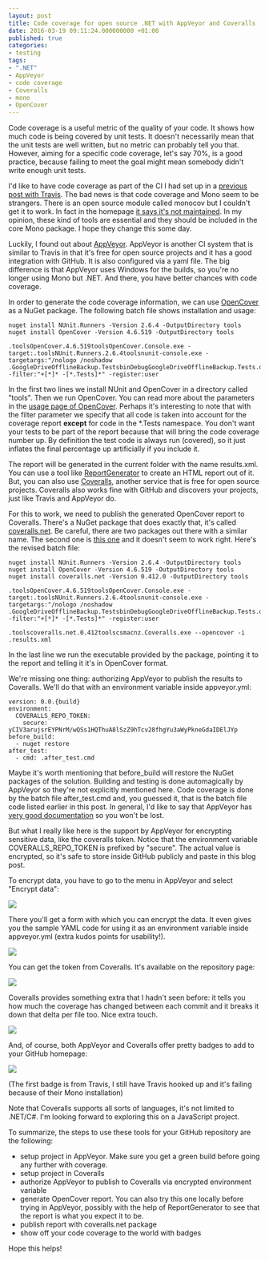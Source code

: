 ```yaml
---
layout: post
title: Code coverage for open source .NET with AppVeyor and Coveralls
date: 2016-03-19 09:11:24.000000000 +01:00
published: true
categories:
- testing
tags:
- ".NET"
- AppVeyor
- code coverage
- Coveralls
- mono
- OpenCover
---
```


Code coverage is a useful metric of the quality of your code. It shows how much code is being covered by unit tests. It doesn't necessarily mean that the unit tests are well written, but no metric can probably tell you that. However, aiming for a specific code coverage, let's say 70%, is a good practice, because failing to meet the goal might mean somebody didn't write enough unit tests.

I'd like to have code coverage as part of the CI I had set up in a <a href="{{ site.baseurl }}/2016/03/05/github-badges.html">previous post with Travis</a>. The bad news is that code coverage and Mono seem to be strangers. There is an open source module called monocov but I couldn't get it to work. In fact in the homepage <a href="https://github.com/mono/monocov" target="_blank" rel="noopener">it says it's not maintained</a>. In my opinion, these kind of tools are essential and they should be included in the core Mono package. I hope they change this some day.<!--more-->

Luckily, I found out about <a href="https://www.appveyor.com/" target="_blank" rel="noopener">AppVeyor</a>. AppVeyor is another CI system that is similar to Travis in that it's free for open source projects and it has a good integration with GitHub. It is also configured via a yaml file. The big difference is that AppVeyor uses Windows for the builds, so you're no longer using Mono but .NET. And there, you have better chances with code coverage.

In order to generate the code coverage information, we can use <a href="https://github.com/OpenCover/opencover" target="_blank" rel="noopener">OpenCover</a> as a NuGet package. The following batch file shows installation and usage:

```
nuget install NUnit.Runners -Version 2.6.4 -OutputDirectory tools
nuget install OpenCover -Version 4.6.519 -OutputDirectory tools

.toolsOpenCover.4.6.519toolsOpenCover.Console.exe -target:.toolsNUnit.Runners.2.6.4toolsnunit-console.exe -targetargs:"/nologo /noshadow .GoogleDriveOfflineBackup.TestsbinDebugGoogleDriveOfflineBackup.Tests.dll" -filter:"+[*]* -[*.Tests]*" -register:user
```

In the first two lines we install NUnit and OpenCover in a directory called "tools". Then we run OpenCover. You can read more about the parameters in the <a href="https://github.com/opencover/opencover/wiki/Usage" target="_blank" rel="noopener">usage page of OpenCover</a>. Perhaps it's interesting to note that with the filter parameter we specify that all code is taken into account for the coverage report <strong>except</strong> for code in the *.Tests namespace. You don't want your tests to be part of the report because that will bring the code coverage number up. By definition the test code is always run (covered), so it just inflates the final percentage up artificially if you include it.

The report will be generated in the current folder with the name results.xml. You can use a tool like <a href="https://github.com/danielpalme/ReportGenerator" target="_blank" rel="noopener">ReportGenerator</a> to create an HTML report out of it. But, you can also use <a href="https://coveralls.io/" target="_blank" rel="noopener">Coveralls</a>, another service that is free for open source projects. Coveralls also works fine with GitHub and discovers your projects, just like Travis and AppVeyor do.

For this to work, we need to publish the generated OpenCover report to Coveralls. There's a NuGet package that does exactly that, it's called <a href="https://github.com/csmacnz/coveralls.net" target="_blank" rel="noopener">coveralls.net</a>. Be careful, there are two packages out there with a similar name. The second one is <a href="https://github.com/coveralls-net/coveralls.net" target="_blank" rel="noopener">this one</a> and it doesn't seem to work right. Here's the revised batch file:

```
nuget install NUnit.Runners -Version 2.6.4 -OutputDirectory tools
nuget install OpenCover -Version 4.6.519 -OutputDirectory tools
nuget install coveralls.net -Version 0.412.0 -OutputDirectory tools

.toolsOpenCover.4.6.519toolsOpenCover.Console.exe -target:.toolsNUnit.Runners.2.6.4toolsnunit-console.exe -targetargs:"/nologo /noshadow .GoogleDriveOfflineBackup.TestsbinDebugGoogleDriveOfflineBackup.Tests.dll" -filter:"+[*]* -[*.Tests]*" -register:user

.toolscoveralls.net.0.412toolscsmacnz.Coveralls.exe --opencover -i .results.xml
```

In the last line we run the executable provided by the package, pointing it to the report and telling it it's in OpenCover format.

We're missing one thing: authorizing AppVeyor to publish the results to Coveralls. We'll do that with an environment variable inside appveyor.yml:

```
version: 0.0.{build}
environment:
  COVERALLS_REPO_TOKEN:
    secure: yCIV3arujsrEYPNrM/wQSs1HQThuA8lSzZ9hTcv28fhgYu3aWyPkneGdaIDElJYp
before_build:
  - nuget restore
after_test:
  - cmd: .after_test.cmd
```

Maybe it's worth mentioning that before_build will restore the NuGet packages of the solution. Building and testing is done automagically by AppVeyor so they're not explicitly mentioned here. Code coverage is done by the batch file after_test.cmd and, you guessed it, that is the batch file code listed earlier in this post. In general, I'd like to say that AppVeyor has <a href="https://www.appveyor.com/docs/appveyor-yml" target="_blank" rel="noopener">very good documentation</a> so you won't be lost.

But what I really like here is the support by AppVeyor for encrypting sensitive data, like the coveralls token. Notice that the environment variable COVERALLS_REPO_TOKEN is prefixed by "secure". The actual value is encrypted, so it's safe to store inside GitHub publicly and paste in this blog post.

To encrypt data, you have to go to the menu in AppVeyor and select "Encrypt data":

<img src="{{ site.baseurl }}/assets/2016/encrypt1.png" />

There you'll get a form with which you can encrypt the data. It even gives you the sample YAML code for using it as an environment variable inside appveyor.yml (extra kudos points for usability!).

<img src="{{ site.baseurl }}/assets/2016/encrypt2-1.png" />

You can get the token from Coveralls. It's available on the repository page:

<img src="{{ site.baseurl }}/assets/2016/token.png" />

Coveralls provides something extra that I hadn't seen before: it tells you how much the coverage has changed between each commit and it breaks it down that delta per file too. Nice extra touch.

<img src="{{ site.baseurl }}/assets/2016/coveragediff.png" />

And, of course, both AppVeyor and Coveralls offer pretty badges to add to your GitHub homepage:

<img src="{{ site.baseurl }}/assets/2016/badges.png" />

(The first badge is from Travis, I still have Travis hooked up and it's failing because of their Mono installation)

Note that Coveralls supports all sorts of languages, it's not limited to .NET/C#. I'm looking forward to exploring this on a JavaScript project.

To summarize, the steps to use these tools for your GitHub repository are the following:
<ul>
<li>setup project in AppVeyor. Make sure you get a green build before going any further with coverage.</li>
<li>setup project in Coveralls</li>
<li>authorize AppVeyor to publish to Coveralls via encrypted environment variable</li>
<li>generate OpenCover report. You can also try this one locally before trying in AppVeyor, possibly with the help of ReportGenerator to see that the report is what you expect it to be.</li>
<li>publish report with coveralls.net package</li>
<li>show off your code coverage to the world with badges</li>
</ul>

Hope this helps!
